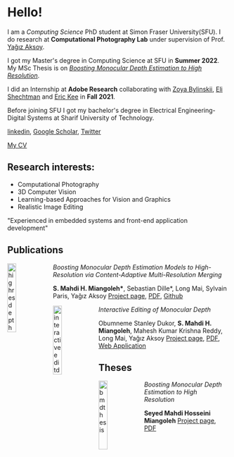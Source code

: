 # Hello!

I am a *Computing Science* PhD student at Simon Fraser University(SFU). I do research at **Computational Photography Lab** under supervision of Prof. [Yağız Aksoy](http://yaksoy.github.io/).

I got my Master's degree in Computing Science at SFU in **Summer 2022**. My MSc Thesis is on [*Boosting Monocular Depth Estimation to High Resolution*](http://yaksoy.github.io/highresdepth/).  

I did an Internship at **Adobe Research** collaborating with [Zoya Bylinskii](https://research.adobe.com/person/zoya-bylinskii/), [Eli Shechtman](https://research.adobe.com/person/eli-shechtman/) and [Eric Kee](http://www.erickee.com/) in **Fall 2021**.

Before joining SFU I got my bachelor's degree in Electrical Engineering-Digital Systems at Sharif University of Technology.

[linkedin](https://linkedin.com/in/miangoleh), [Google Scholar](https://scholar.google.ca/citations?user=mqJpOqkAAAAJ&hl=en), [Twitter](https://twitter.com/mahdi_miangoleh)

[My CV](./MY_CV.pdf)

## Research interests:
* Computational Photography
* 3D Computer Vision
* Learning-based Approaches for Vision and Graphics
* Realistic Image Editing

"Experienced in embedded systems and front-end application development"

## Publications
[<img src="http://yaksoy.github.io/images/research/highresdepth.jpg" alt="highresdepth" 
width="20%" align="left" />](http://yaksoy.github.io/highresdepth/)
*Boosting Monocular Depth Estimation Models to High-Resolution via Content-Adaptive Multi-Resolution Merging*

**S. Mahdi H. Miangoleh\***, Sebastian Dille\*, Long Mai, Sylvain Paris, Yağız Aksoy  [Project page](http://yaksoy.github.io/highresdepth/), [PDF](http://yaksoy.github.io/papers/CVPR21-HighResDepth.pdf), [Github](https://github.com/compphoto/BoostingMonocularDepth)



[<img src="http://yaksoy.github.io/images/research/interactiveDepth.jpg" alt="interactiveeditdepth" 
width="20%" align="left" />](http://yaksoy.github.io/interactiveDepth/)
*Interactive Editing of Monocular Depth*

Obumneme Stanley Dukor, **S. Mahdi H. Miangoleh**, Mahesh Kumar Krishna Reddy, Long Mai, Yağız Aksoy  [Project page](http://yaksoy.github.io/interactiveDepth/), [PDF](http://yaksoy.github.io/papers/SIG22a-interactiveDepth.pdf), [Web Application](https://depth-app.netlify.app/editor)


## Theses

[<img src="http://yaksoy.github.io/images/research/mahdimsc.jpg" alt="bmdthesis" 
width="20%" align="left" />](http://yaksoy.github.io/bmd-msc/)
*Boosting Monocular Depth Estimation to High Resolution*

**Seyed Mahdi Hosseini Miangoleh** [Project page]([http://yaksoy.github.io/interactiveDepth/](http://yaksoy.github.io/bmd-msc/)), [PDF](https://sfu.ca/~smh31/masterthesis)

